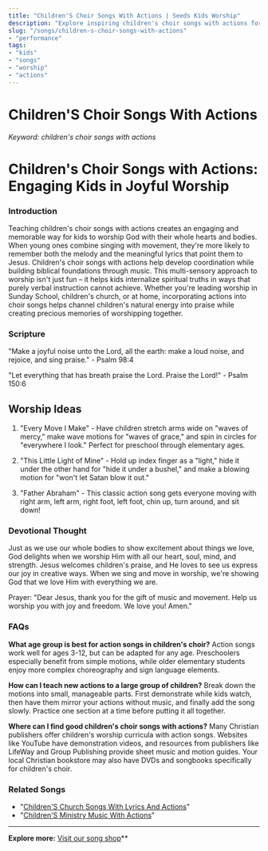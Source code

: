 ```yaml
---
title: "Children'S Choir Songs With Actions | Seeds Kids Worship"
description: "Explore inspiring children's choir songs with actions for children's worship and faith development. Biblical music resources for families and ministry."
slug: "/songs/children-s-choir-songs-with-actions"
- "performance"
tags:
- "kids"
- "songs"
- "worship"
- "actions"
---
```


# Children'S Choir Songs With Actions

_Keyword: children's choir songs with actions_

# Children's Choir Songs with Actions: Engaging Kids in Joyful Worship

### Introduction
Teaching children's choir songs with actions creates an engaging and memorable way for kids to worship God with their whole hearts and bodies. When young ones combine singing with movement, they're more likely to remember both the melody and the meaningful lyrics that point them to Jesus. Children's choir songs with actions help develop coordination while building biblical foundations through music. This multi-sensory approach to worship isn't just fun – it helps kids internalize spiritual truths in ways that purely verbal instruction cannot achieve. Whether you're leading worship in Sunday School, children's church, or at home, incorporating actions into choir songs helps channel children's natural energy into praise while creating precious memories of worshipping together.

### Scripture
"Make a joyful noise unto the Lord, all the earth: make a loud noise, and rejoice, and sing praise." - Psalm 98:4

"Let everything that has breath praise the Lord. Praise the Lord!" - Psalm 150:6

## Worship Ideas
1. "Every Move I Make" - Have children stretch arms wide on "waves of mercy," make wave motions for "waves of grace," and spin in circles for "everywhere I look." Perfect for preschool through elementary ages.

2. "This Little Light of Mine" - Hold up index finger as a "light," hide it under the other hand for "hide it under a bushel," and make a blowing motion for "won't let Satan blow it out."

3. "Father Abraham" - This classic action song gets everyone moving with right arm, left arm, right foot, left foot, chin up, turn around, and sit down!

### Devotional Thought
Just as we use our whole bodies to show excitement about things we love, God delights when we worship Him with all our heart, soul, mind, and strength. Jesus welcomes children's praise, and He loves to see us express our joy in creative ways. When we sing and move in worship, we're showing God that we love Him with everything we are.

Prayer: "Dear Jesus, thank you for the gift of music and movement. Help us worship you with joy and freedom. We love you! Amen."

### FAQs

**What age group is best for action songs in children's choir?**
Action songs work well for ages 3-12, but can be adapted for any age. Preschoolers especially benefit from simple motions, while older elementary students enjoy more complex choreography and sign language elements.

**How can I teach new actions to a large group of children?**
Break down the motions into small, manageable parts. First demonstrate while kids watch, then have them mirror your actions without music, and finally add the song slowly. Practice one section at a time before putting it all together.

**Where can I find good children's choir songs with actions?**
Many Christian publishers offer children's worship curricula with action songs. Websites like YouTube have demonstration videos, and resources from publishers like LifeWay and Group Publishing provide sheet music and motion guides. Your local Christian bookstore may also have DVDs and songbooks specifically for children's choir.

### Related Songs

- "[Children'S Church Songs With Lyrics And Actions](/songs/children-s-church-songs-with-lyrics-and-actions/)"
- "[Children'S Ministry Music With Actions](/songs/children-s-ministry-music-with-actions/)"

---

**Explore more:** [Visit our song shop](https://seedskidsworship.com/shop)**

<!-- Schema Markup -->
<script type="application/ld+json">
{
  "@context": "https://schema.org",
  "@type": "MusicRecording",
  "name": "Children'S Choir Songs With Actions",
  "byArtist": {
    "@type": "MusicGroup",
    "name": "Seeds Kids Worship"
  },
  "isFamilyFriendly": true,
  "url": "https://seedskidsworship.com/songs/children-s-choir-songs-with-actions/"
}
</script>